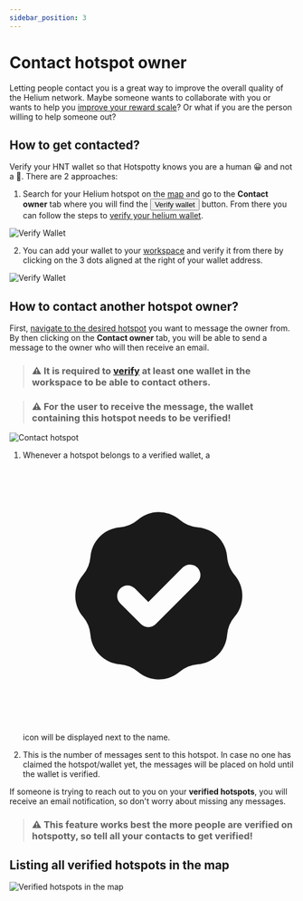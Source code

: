 ```yaml
---
sidebar_position: 3
---
```


# Contact hotspot owner

Letting people contact you is a great way to improve the overall quality of the Helium network. Maybe someone wants to collaborate with you or wants to help you [improve your reward scale](../expand-the-network/optimize-your-earnings-and-reward-scaling)?
Or what if you are the person willing to help someone out?


## How to get contacted?

Verify your HNT wallet so that Hotspotty knows you are a human 😀 and not a 🤖. There are 2 approaches: 
1. Search for your Helium hotspot on the [map](https://app.hotspotty.net/hotspots) and go to the **Contact owner** tab where you will find the <button class="hotspotty-button">Verify wallet</button> button. From there you can follow the steps to [verify your helium wallet](../getting-started/add-your-helium-wallet#verify-wallet-ownership).

![Verify Wallet](/img/expand-the-network/verify-wallet-01.png)

2. You can add your wallet to your [workspace](https://app.hotspotty.net/workspace/wallets) and verify it from there by clicking on the 3 dots aligned at the right of your wallet address.

![Verify Wallet](/img/expand-the-network/verify-wallet-02.png)

## How to contact another hotspot owner?

First, [navigate to the desired hotspot](https://app.hotspotty.net/hotspots) you want to message the owner from. By then clicking on the **Contact owner** tab, you will be able to send a message to the owner who will then receive an email.

> ### ⚠️ It is required to [verify](../getting-started/add-your-helium-wallet#verify-wallet-ownership) at least one wallet in the workspace to be able to contact others.

> ### ⚠️ For the user to receive the message, the wallet containing this hotspot needs to be verified!

![Contact hotspot](/img/expand-the-network/contact-hotspot-01.png)

1. Whenever a hotspot belongs to a verified wallet, a <svg xmlns="http://www.w3.org/2000/svg" viewBox="-3 -3 26 26" class="los-icon" fill="currentColor" aria-hidden="true"><path fill-rule="evenodd" d="M6.267 3.455a3.066 3.066 0 001.745-.723 3.066 3.066 0 013.976 0 3.066 3.066 0 001.745.723 3.066 3.066 0 012.812 2.812c.051.643.304 1.254.723 1.745a3.066 3.066 0 010 3.976 3.066 3.066 0 00-.723 1.745 3.066 3.066 0 01-2.812 2.812 3.066 3.066 0 00-1.745.723 3.066 3.066 0 01-3.976 0 3.066 3.066 0 00-1.745-.723 3.066 3.066 0 01-2.812-2.812 3.066 3.066 0 00-.723-1.745 3.066 3.066 0 010-3.976 3.066 3.066 0 00.723-1.745 3.066 3.066 0 012.812-2.812zm7.44 5.252a1 1 0 00-1.414-1.414L9 10.586 7.707 9.293a1 1 0 00-1.414 1.414l2 2a1 1 0 001.414 0l4-4z" clip-rule="evenodd"></path></svg> icon will be displayed next to the name.

2. This is the number of messages sent to this hotspot. In case no one has claimed the hotspot/wallet yet, the messages will be placed on hold until the wallet is verified.

If someone is trying to reach out to you on your **verified hotspots**, you will receive an email notification, so don't worry about missing any messages.

> ### ⚠️ This feature works best the more people are verified on hotspotty, so tell all your contacts to get verified!

## Listing all verified hotspots in the map

![Verified hotspots in the map](/img/expand-the-network/verified-wallets-map.gif)

